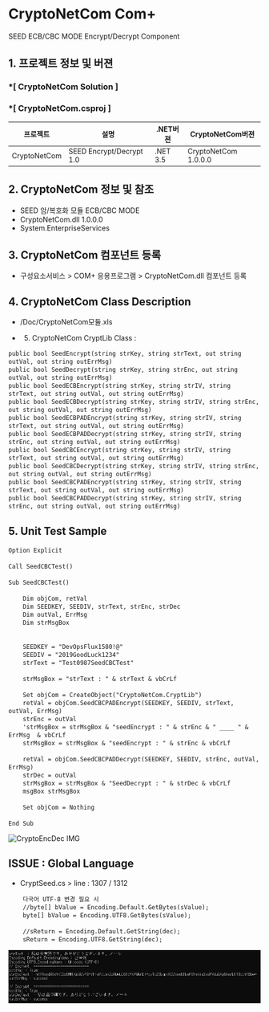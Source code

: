 # CryptoNetCom Com+ 
SEED ECB/CBC MODE Encrypt/Decrypt Component

## 1. 프로젝트 정보 및 버젼

### *[ CryptoNetCom Solution ]	
### *[ CryptoNetCom.csproj ]	

| 프로젝트 | 설명 | .NET버젼 | CryptoNetCom버젼 |
| -------- | -------- | -------- | -------- |
| CryptoNetCom | SEED Encrypt/Decrypt 1.0	| .NET 3.5	| CryptoNetCom 1.0.0.0 |

## 2. CryptoNetCom 정보 및 참조
- SEED 암/복호화 모듈 ECB/CBC MODE
- CryptoNetCom.dll 1.0.0.0
- System.EnterpriseServices

## 3. CryptoNetCom 컴포넌트 등록
* 구성요소서비스 > COM+ 응용프로그램 > CryptoNetCom.dll 컴포넌트 등록

## 4. CryptoNetCom Class Description
- /Doc/CryptoNetCom모듈.xls

* 5. CryptoNetCom CryptLib Class :
```
public bool SeedEncrypt(string strKey, string strText, out string outVal, out string outErrMsg)
public bool SeedDecrypt(string strKey, string strEnc, out string outVal, out string outErrMsg)
public bool SeedECBEncrypt(string strKey, string strIV, string strText, out string outVal, out string outErrMsg)
public bool SeedECBDecrypt(string strKey, string strIV, string strEnc, out string outVal, out string outErrMsg)
public bool SeedECBPADEncrypt(string strKey, string strIV, string strText, out string outVal, out string outErrMsg)
public bool SeedECBPADDecrypt(string strKey, string strIV, string strEnc, out string outVal, out string outErrMsg)
public bool SeedCBCEncrypt(string strKey, string strIV, string strText, out string outVal, out string outErrMsg)
public bool SeedCBCDecrypt(string strKey, string strIV, string strEnc, out string outVal, out string outErrMsg)
public bool SeedCBCPADEncrypt(string strKey, string strIV, string strText, out string outVal, out string outErrMsg)
public bool SeedCBCPADDecrypt(string strKey, string strIV, string strEnc, out string outVal, out string outErrMsg)
```

## 5. Unit Test Sample
```
Option Explicit 

Call SeedCBCTest()

Sub SeedCBCTest()

	Dim objCom, retVal
	Dim SEEDKEY, SEEDIV, strText, strEnc, strDec
	Dim outVal, ErrMsg
	Dim strMsgBox
	

	SEEDKEY = "DevOpsFlux1580!@"
	SEEDIV = "2019GoodLuck1234"
	strText = "Test0987SeedCBCTest"

	strMsgBox = "strText : " & strText & vbCrLf

	Set objCom = CreateObject("CryptoNetCom.CryptLib")
	retVal = objCom.SeedCBCPADEncrypt(SEEDKEY, SEEDIV, strText, outVal, ErrMsg)
	strEnc = outVal
	'strMsgBox = strMsgBox & "seedEncrypt : " & strEnc & " ____ " & ErrMsg  & vbCrLf
	strMsgBox = strMsgBox & "seedEncrypt : " & strEnc & vbCrLf

	retVal = objCom.SeedCBCPADDecrypt(SEEDKEY, SEEDIV, strEnc, outVal, ErrMsg)
	strDec = outVal
	strMsgBox = strMsgBox & "SeedDecrypt : " & strDec & vbCrLf
	msgBox strMsgBox
	
	Set objCom = Nothing 
	
End Sub

```

![CryptoEncDec IMG](https://user-images.githubusercontent.com/49525161/56465899-3ff33280-6443-11e9-9f24-2bd25840c2c3.JPG)

## ISSUE : Global Language 
- CryptSeed.cs > line : 1307 / 1312
```
	다국어 UTF-8 변경 필요 시 
	//byte[] bValue = Encoding.Default.GetBytes(sValue);
	byte[] bValue = Encoding.UTF8.GetBytes(sValue);

	//sReturn = Encoding.Default.GetString(dec);
	sReturn = Encoding.UTF8.GetString(dec);
```
![UTF-8EncDec IMG](./Doc/img/img01.JPG)